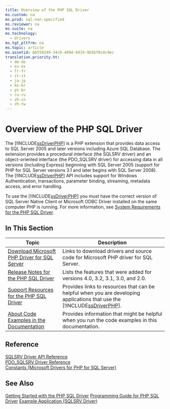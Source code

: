 ```yaml
---
title: Overview of the PHP SQL Driver
ms.custom: na
ms.prod: sql-non-specified
ms.reviewer: na
ms.suite: na
ms.technology: 
  - drivers
ms.tgt_pltfrm: na
ms.topic: article
ms.assetid: 66559249-34c0-409d-b919-9b5bf0c4c9ec
translation.priority.ht: 
  - de-de
  - es-es
  - fr-fr
  - it-it
  - ja-jp
  - ko-kr
  - pt-br
  - ru-ru
  - zh-cn
  - zh-tw
---
```

# Overview of the PHP SQL Driver
The [!INCLUDE[ssDriverPHP](../content/includes/ssDriverPHP_md.md)] is a PHP extension that provides data access to SQL Server 2005 and later versions including Azure SQL Database. The extension provides a procedural interface \(the SQLSRV driver\) and an object\-oriented interface \(the PDO\_SQLSRV driver\) for accessing data in all versions \(including Express\) beginning with SQL Server 2005 \(support for PHP for SQL Server versions 3.1 and later begins with SQL Server 2008\). The [!INCLUDE[ssDriverPHP](../content/includes/ssDriverPHP_md.md)] API includes support for Windows Authentication, transactions, parameter binding, streaming, metadata access, and error handling.  
  
To use the [!INCLUDE[ssDriverPHP](../content/includes/ssDriverPHP_md.md)] you must have the correct version of SQL Server Native Client or Microsoft ODBC Driver installed on the same computer PHP is running.  For more information, see [System Requirements for the PHP SQL Driver](../content/System-Requirements-for-the-PHP-SQL-Driver.md).  
  
## In This Section  
  
|Topic|Description|  
|---------|---------------|  
|[Download Microsoft PHP Driver for SQL Server](../content/Download-Microsoft-PHP-Driver-for-SQL-Server.md)|Links to download drivers and source code for Microsoft PHP driver for SQL Server.|  
|[Release Notes for the PHP SQL Driver](../content/Release-Notes-for-the-PHP-SQL-Driver.md)|Lists the features that were added for versions 4.0, 3.2, 3.1, 3.0, and 2.0.|  
|[Support Resources for the PHP SQL Driver](../content/Support-Resources-for-the-PHP-SQL-Driver.md)|Provides links to resources that can be helpful when you are developing applications that use the [!INCLUDE[ssDriverPHP](../content/includes/ssDriverPHP_md.md)].|  
|[About Code Examples in the Documentation](../content/About-Code-Examples-in-the-Documentation.md)|Provides information that might be helpful when you run the code examples in this documentation.|  
  
## Reference  
[SQLSRV Driver API Reference](../content/SQLSRV-Driver-API-Reference.md)  
[PDO_SQLSRV Driver Reference](../content/PDO_SQLSRV-Driver-Reference.md)  
[Constants &#40;Microsoft Drivers for PHP for SQL Server&#41;](../content/Constants--Microsoft-Drivers-for-PHP-for-SQL-Server-.md)  
  
## See Also  
[Getting Started with the PHP SQL Driver](../content/Getting-Started-with-the-PHP-SQL-Driver.md)
[Programming Guide for PHP SQL Driver](../content/Programming-Guide-for-PHP-SQL-Driver.md)
[Example Application &#40;SQLSRV Driver&#41;](../content/Example-Application--SQLSRV-Driver-.md)  
  
